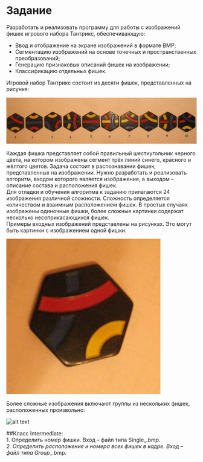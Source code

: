 # Задание
Разработать и реализовать программу для работы с изображений фишек игрового набора Тантрикс, обеспечивающую:
* Ввод и отображение на экране изображений в формате BMP;
* Сегментацию изображений на основе точечных и пространственных
преобразований;
* Генерацию признаковых описаний фишек на изображении;
* Классификацию отдельных фишек.

Игровой набор Тантрикс состоит из десяти фишек, представленных на рисунке:

![alt text](https://github.com/jeka3230/Pattern-recognition/blob/master/First%20task/Dozen_0.bmp "Dozen_0.bmp")

Каждая фишка представляет собой правильный шестиугольник черного цвета, на котором
изображены сегмент трёх линий синего, красного и жёлтого цветов.
Задача состоит в распознавании фишек, представленных на изображении. Нужно
разработать и реализовать алгоритм, входом которого является изображение, а выходом –
описание состава и расположения фишек.
<br />Для отладки и обучения алгоритма к заданию прилагаются 24 изображения различной
сложности. Сложность определяется количеством и взаимным расположением фишек. В
простых случаях изображены одиночные фишки, более сложные картинки содержат
несколько несоприкасающихся фишек.
<br/> Примеры входных изображений представлены на рисунках. Это могут быть картинки с
изображением одной фишки.

![alt text](./Sample/Single_0.bmp "Single")

Более сложные изображения включают группы из нескольких фишек, расположенных
произвольно:

![alt text](https://github.com/jeka3230/pattern-recognition/blob/master/Sample/Group_5.bmp "Group")

##Класс Intermediate:
<br/>1. Определить номер фишки. Вход – файл типа Single_*.bmp.
<br/>2. Определить расположение и номера всех фишек в кадре. Вход – файл типа
Group_*.bmp.

